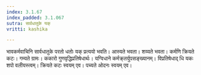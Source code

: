 ```yaml
---
index: 3.1.67
index_padded: 3.1.067
sutra: सार्वधातुके यक्
vritti: kashika

---
```

भावकर्मवाचिनि सार्वधातुके परतो धतोः यक् प्रत्ययो भवति। आस्यते भवता। शय्यते भवता। कर्मणि क्रियते कटः। गम्यते ग्रामः। ककारो गुणवृद्धिप्रतिषेधार्थः। यग्विधाने कर्मक्र्तर्युपसङ्ख्यानम्। विप्रतिषेधाद् धि यकः शपो वलीयस्त्वम्। क्रियते कटः स्वयम् एव। पच्यते ओदनः स्वयम् एव।